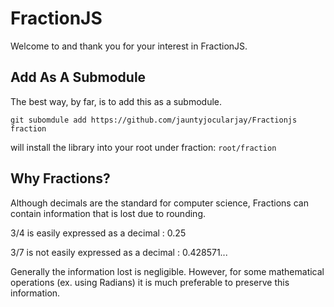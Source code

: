 # FractionJS

Welcome to and thank you for your interest in FractionJS.

## Add As A Submodule

The best way, by far, is to add this as a submodule.

```
git subomdule add https://github.com/jauntyjocularjay/Fractionjs fraction
```

will install the library into your root under fraction: `root/fraction`

## Why Fractions?

Although decimals are the standard for computer science, Fractions can contain information that is lost due to rounding.

3/4 is easily expressed as a decimal : 0.25

3/7 is not easily expressed as a decimal : 0.428571...

Generally the information lost is negligible. However, for some mathematical operations (ex. using Radians) it is much preferable to preserve this information.
